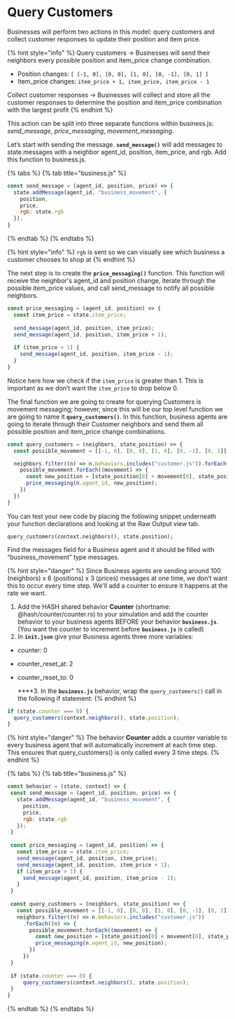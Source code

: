 # Query Customers

Businesses will perform two actions in this model: query customers and collect customer responses to update their position and item price. 

{% hint style="info" %}
Query customers → Businesses will send their neighbors every possible position and item\_price change combination.

* Position changes: `[ [-1, 0], [0, 0], [1, 0], [0, -1], [0, 1] ]`
* Item\_price changes: `item_price + 1, item_price, item_price - 1`

Collect customer responses → Businesses will collect and store all the customer responses to determine the position and item\_price combination with the largest profit
{% endhint %}

This action can be split into three separate functions within business.js: _send\_message_, _price\_messaging_, _movement\_messaging_.

Let’s start with sending the message. **`send_message()`** will add messages to state.messages with a neighbor agent\_id, position, item\_price, and rgb. Add this function to business.js.

{% tabs %}
{% tab title="business.js" %}
```javascript
const send_message = (agent_id, position, price) => {
  state.addMessage(agent_id, "business_movement", {
    position,
    price,
    rgb: state.rgb
  });
}
```
{% endtab %}
{% endtabs %}

{% hint style="info" %}
`rgb` is sent so we can visually see which business a customer chooses to shop at
{% endhint %}

The next step is to create the **`price_messaging()`** function. This function will receive the neighbor's agent\_id and position change, iterate through the possible item\_price values, and call send\_message to notify all possible neighbors.

```javascript
const price_messaging = (agent_id, position) => {
  const item_price = state.item_price;
  
  send_message(agent_id, position, item_price);
  send_message(agent_id, position, item_price + 1);
  
  if (item_price > 1) {
    send_message(agent_id, position, item_price - 1);
  }
}
```

Notice here how we check if the `item_price` is greater than 1. This is important as we don’t want the `item_price` to drop below 0.

The final function we are going to create for querying Customers is movement messaging; however, since this will be our top level function we are going to name it **`query_customers()`**. In this function, business agents are going to iterate through their Customer neighbors and send them all possible position and item\_price change combinations.

```javascript
const query_customers = (neighbors, state_position) => {
  const possible_movement = [[-1, 0], [0, 0], [1, 0], [0, -1], [0, 1]];

  neighbors.filter((n) => n.behaviors.includes("customer.js")).forEach((n) => {
    possible_movement.forEach((movement) => {
      const new_position = [state_position[0] + movement[0], state_position[1] + movement[1], 0];
      price_messaging(n.agent_id, new_position);
    })
  })
}
```

You can test your new code by placing the following snippet underneath your function declarations and looking at the Raw Output view tab.

```text
query_customers(context.neighbors(), state.position);
```

Find the messages field for a Business agent and it should be filled with “business\_movement” type messages.

{% hint style="danger" %}
Since Business agents are sending around 100 \(neighbors\) x 6 \(positions\) x 3 \(prices\) messages at one time, we don’t want this to occur every time step. We'll add a counter to ensure it happens at the rate we want.

1. Add the HASH shared behavior **Counter** \(shortname: @hash/counter/counter.rs\) to your simulation and add the counter behavior to your business agents BEFORE your behavior **`business.js`**. \(You want the counter to increment before **`business.js`** is called\)
2. In **`init.json`** give your Business agents three more variables:

* counter: 0
* counter\_reset\_at: 2
* counter\_reset\_to: 0

    ****3. In the **`business.js`** behavior, wrap the `query_customers()` call in the following if statement:
{% endhint %}

```javascript
if (state.counter === 0) {
  query_customers(context.neighbors(), state.position);
}
```

{% hint style="danger" %}
The behavior **Counter** adds a counter variable to every business agent that will automatically increment at each time step. This ensures that query\_customers\(\) is only called every 3 time steps. 
{% endhint %}

{% tabs %}
{% tab title="business.js" %}
```javascript
const behavior = (state, context) => {
 const send_message = (agent_id, position, price) => {
   state.addMessage(agent_id, "business_movement", {
     position,
     price,
     rgb: state.rgb
   });
 }
 
 const price_messaging = (agent_id, position) => {
   const item_price = state.item_price;
   send_message(agent_id, position, item_price);
   send_message(agent_id, position, item_price + 1);
   if (item_price > 1) {
     send_message(agent_id, position, item_price - 1);
   }
 }
 
 const query_customers = (neighbors, state_position) => {
   const possible_movement = [[-1, 0], [0, 0], [1, 0], [0, -1], [0, 1]];
   neighbors.filter((n) => n.behaviors.includes("customer.js"))
     .forEach((n) => {
       possible_movement.forEach((movement) => {
         const new_position = [state_position[0] + movement[0], state_position[1] + movement[1]];
         price_messaging(n.agent_id, new_position);
       })
     })
 }
 
 if (state.counter === 0) {
     query_customers(context.neighbors(), state.position);
 }
}

```
{% endtab %}
{% endtabs %}


